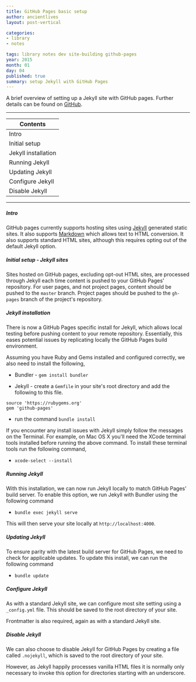 ```yaml
---
title: GitHub Pages basic setup
author: ancientlives
layout: post-vertical

categories:
- library
- notes

tags: library notes dev site-building github-pages
year: 2015
month: 01
day: 04
published: true
summary: setup Jekyll with GitHub Pages
---
```


A brief overview of setting up a Jekyll site with GitHub pages. Further details can be found on [GitHub](https://help.github.com/articles/using-jekyll-with-pages/).

***

Contents |
-----------|
Intro |
Initial setup |
Jekyll installation |
Running Jekyll |
Updating Jekyll |
Configure Jekyll |
Disable Jekyll |

***

##### Intro
GitHub pages currently supports hosting sites using [Jekyll](http://jekyllrb.com) generated static sites. It also supports [Markdown](http://daringfireball.net/projects/markdown/)
which allows text to HTML conversion. It also supports standard HTML sites, although this requires opting out of the default Jekyll option.

##### Initial setup - Jekyll sites
Sites hosted on GitHub pages, excluding opt-out HTML sites, are processed through Jekyll each time content is pushed to your GitHub Pages' repository. For user pages, and not
project pages, content should be pushed to the `master` branch. Project pages should be pushed to the `gh-pages` branch of the project's repository.

##### Jekyll installation
There is now a GitHub Pages specific install for Jekyll, which allows local testing before pushing content to your remote repository. Essentially, this eases potential issues
by replicating locally the GitHub Pages build environment.

Assuming you have Ruby and Gems installed and configured correctly, we also need to install the following,

* Bundler - `gem install bundler`

* Jekyll - create a `Gemfile` in your site's root directory and add the following to this file.

```
source 'https://rubygems.org'
gem 'github-pages'
```

  * run the command `bundle install`

If you encounter any install issues with Jekyll simply follow the messages on the Terminal. For example, on Mac OS X you'll need the XCode terminal tools installed before running
the above command. To install these terminal tools run the following command,

* `xcode-select --install`

##### Running Jekyll
With this installation, we can now run Jekyll locally to match GitHub Pages' build server. To enable this option, we run Jekyll with Bundler using the following command

* `bundle exec jekyll serve`

This will then serve your site locally at `http://localhost:4000`.

##### Updating Jekyll
To ensure parity with the latest build server for GitHub Pages, we need to check for applicable updates. To update this install, we can run the following command

* `bundle update`

##### Configure Jekyll
As with a standard Jekyll site, we can configure most site setting using a `_config.yml` file. This should be saved to the root directory of your site.

Frontmatter is also required, again as with a standard Jekyll site.

##### Disable Jekyll
We can also choose to disable Jekyll for GitHub Pages by creating a file called `.nojekyll`, which is saved to the root directory of your site.

However, as Jekyll happily processes vanilla HTML files it is normally only necessary to invoke this option for directories starting with an underscore.
